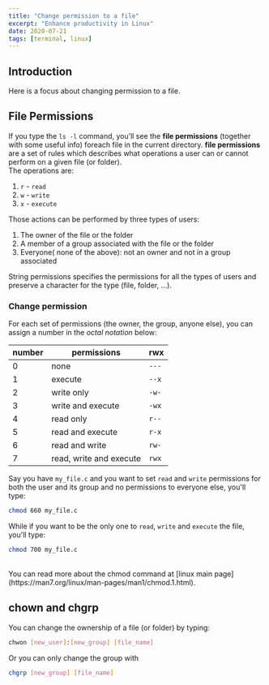 ```yaml
---
title: "Change permission to a file"
excerpt: "Enhance productivity in Linux"
date: 2020-07-21
tags: [terminal, linux]
---
```


## Introduction
Here is a focus about changing permission to a file.

## File Permissions
If you type the `ls -l` command, you’ll see the **file permissions** (together with some useful info) foreach file in the current directory. **file permissions** are a set of rules which describes what operations a user can or cannot perform on a given file (or folder).<br>
The operations are:
1. `r` - `read`
2. `w` - `write`
3. `x` - `execute`

Those actions can be performed by three types of users:
1. The owner of the file or the folder
2. A member of a group associated with the file or the folder
3. Everyone( none of the above): not an owner and not in a group associated

String permissions specifies the permissions for all the types of users and preserve a character for the type (file, folder, ...).

### Change permission
For each set of permissions (the owner, the group, anyone else), you can assign a number in the *octal notation* below:

| number | permissions             |  rwx  |
|--------|-------------------------|-------|
| 0      | none                    | `---` |
| 1      | execute                 | `--x` |
| 2      | write only              | `-w-` |
| 3      | write and execute       | `-wx` |
| 4      | read only               | `r--` |
| 5      | read and execute        | `r-x` |
| 6      | read and write          | `rw-` |
| 7      | read, write and execute | `rwx` |

Say you have `my_file.c` and you want to set `read` and `write` permissions for both the user and its group and no permissions to everyone else, you'll type:
```bash
chmod 660 my_file.c
```

While if you want to be the only one to `read`, `write` and `execute` the file, you'll type:
```bash
chmod 700 my_file.c
```

<br>
You can read more about the chmod command at [linux main page](https://man7.org/linux/man-pages/man1/chmod.1.html).

## chown and chgrp
You can change the ownership of a file (or folder) by typing:
```bash
chwon [new_user]:[new_group] [file_name]
```

Or you can only change the group with
```bash
chgrp [new_group] [file_name]
```
